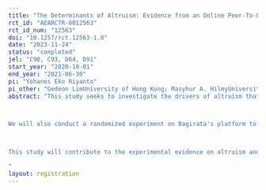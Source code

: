 ```yaml
---
title: "The Determinants of Altruism: Evidence from an Online Peer-To-Peer Wealth Redistribution Platform"
rct_id: "AEARCTR-0012563"
rct_id_num: "12563"
doi: "10.1257/rct.12563-1.0"
date: "2023-11-24"
status: "completed"
jel: "C90, C93, D64, D91"
start_year: "2020-10-01"
end_year: "2021-06-30"
pi: "Yohanes Eko Riyanto"
pi_other: "Gedeon LimUniversity of Hong Kong; Masyhur A. HilmyUniversity of New South Wales"
abstract: "This study seeks to investigate the drivers of altruism that peer-to-peer wealth transfer platforms can leverage to raise resources for workers with lost income during the Covid-19 crisis. In particular, we partner with Bagirata, a Jakarta-based online wealth-redistribution platform, to collect comprehensive information from Bagirata donors and beneficiaries. Several treatment interventions would be implemented involving varying the number of recipient potential donors would observe when they access the platform, the number of other donors who have donated, and the share of the targeted donated amount that has been collected.

We will also conduct a randomized experiment on Bagirata's platform to explore factors influencing donor's decision to give and whether donors are susceptible to psychic numbing/choice overload when making their donation decision. Specifically, we randomize the number of potential beneficiaries and the beneficiaries displayed to donors and study the accompanying donation size for every web page visit. We will also vary the information about recipients shown to donors. In one condition, we will provide information on the sum of donations obtained so far, and in the other condition, we will provide information on the number of donors donating while keeping all else equal. We will compare these two conditions with a control condition where such information is absent.

This study will contribute to the experimental evidence on altruism and charitable donation in a developing country setting. This study also aims to contribute to the literature on cash transfers and altruism. Existing research shows cash transfers are a useful anti-poverty tool, and various government administrations have embraced this strategy to mitigate the impact of Covid-19. Nevertheless, investigations of disaster response that do not consider private and individual altruism responses cannot provide a complete picture. This study could provide evidence on their relative performance, targeting accuracy, and impact by comparing individual donations and government transfers. Furthermore, by combining data from user activities on the website and the donor survey, the evidence from this 'in-the-wild' interaction setting would also improve our understanding of altruism determinants (see Gee and Meer, 2020; Sudhir et al. 2016).
"
layout: registration
---
```


